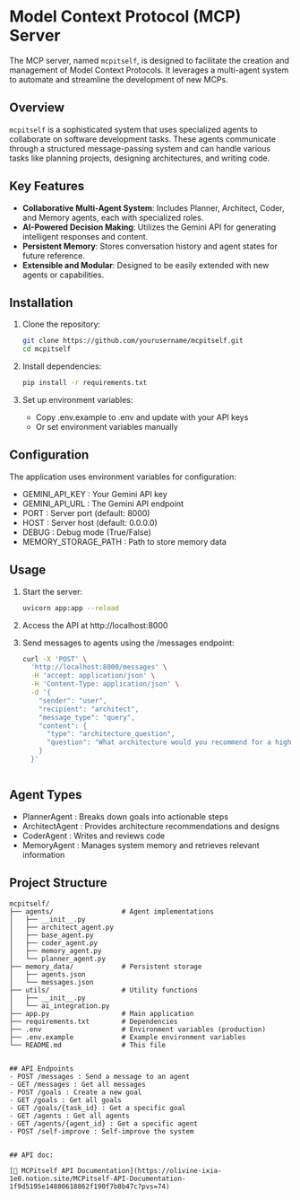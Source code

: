 # Model Context Protocol (MCP) Server

The MCP server, named `mcpitself`, is designed to facilitate the creation and management of Model Context Protocols. It leverages a multi-agent system to automate and streamline the development of new MCPs.

## Overview

`mcpitself` is a sophisticated system that uses specialized agents to collaborate on software development tasks. These agents communicate through a structured message-passing system and can handle various tasks like planning projects, designing architectures, and writing code.

## Key Features

- **Collaborative Multi-Agent System**: Includes Planner, Architect, Coder, and Memory agents, each with specialized roles.
- **AI-Powered Decision Making**: Utilizes the Gemini API for generating intelligent responses and content.
- **Persistent Memory**: Stores conversation history and agent states for future reference.
- **Extensible and Modular**: Designed to be easily extended with new agents or capabilities.

## Installation

1. Clone the repository:
   ```bash
   git clone https://github.com/yourusername/mcpitself.git
   cd mcpitself
   ```
2. Install dependencies:
   
   ```bash
   pip install -r requirements.txt
    ```
3. Set up environment variables:
   
   - Copy .env.example to .env and update with your API keys
   - Or set environment variables manually


## Configuration
The application uses environment variables for configuration:

- GEMINI_API_KEY : Your Gemini API key
- GEMINI_API_URL : The Gemini API endpoint
- PORT : Server port (default: 8000)
- HOST : Server host (default: 0.0.0.0)
- DEBUG : Debug mode (True/False)
- MEMORY_STORAGE_PATH : Path to store memory data


## Usage
1. Start the server:
   
   ```bash
   uvicorn app:app --reload
    ```
2. Access the API at http://localhost:8000
3. Send messages to agents using the /messages endpoint:
   
   ```bash
   curl -X 'POST' \
     'http://localhost:8000/messages' \
     -H 'accept: application/json' \
     -H 'Content-Type: application/json' \
     -d '{
       "sender": "user",
       "recipient": "architect",
       "message_type": "query",
       "content": {
         "type": "architecture_question",
         "question": "What architecture would you recommend for a high-traffic e-commerce platform?"
       }
     }'
    ```
   ```
## Agent Types
- PlannerAgent : Breaks down goals into actionable steps
- ArchitectAgent : Provides architecture recommendations and designs
- CoderAgent : Writes and reviews code
- MemoryAgent : Manages system memory and retrieves relevant information


## Project Structure
```plaintext
mcpitself/
├── agents/                 # Agent implementations
│   ├── __init__.py
│   ├── architect_agent.py
│   ├── base_agent.py
│   ├── coder_agent.py
│   ├── memory_agent.py
│   └── planner_agent.py
├── memory_data/            # Persistent storage
│   ├── agents.json
│   └── messages.json
├── utils/                  # Utility functions
│   ├── __init__.py
│   └── ai_integration.py
├── app.py                  # Main application
├── requirements.txt        # Dependencies
├── .env                    # Environment variables (production)
├── .env.example            # Example environment variables
└── README.md               # This file
 ```
```

## API Endpoints
- POST /messages : Send a message to an agent
- GET /messages : Get all messages
- POST /goals : Create a new goal
- GET /goals : Get all goals
- GET /goals/{task_id} : Get a specific goal
- GET /agents : Get all agents
- GET /agents/{agent_id} : Get a specific agent
- POST /self-improve : Self-improve the system


## API doc:

[📘 MCPitself API Documentation](https://olivine-ixia-1e0.notion.site/MCPitself-API-Documentation-1f9d5195e14880618862f190f7b8b47c?pvs=74)
